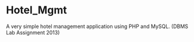 Hotel_Mgmt
==========

A very simple hotel management application using PHP and MySQL.
(DBMS Lab Assignment 2013)

